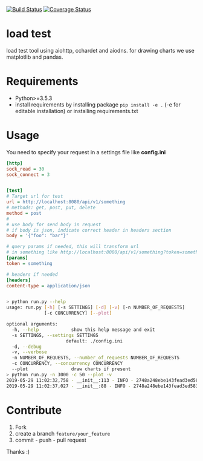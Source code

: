 
[![Build Status](https://travis-ci.org/sonic182/load_test_aiohttp.svg?branch=master)](https://travis-ci.org/sonic182/load_test_aiohttp)
[![Coverage Status](https://coveralls.io/repos/github/sonic182/load_test_aiohttp/badge.svg?branch=master)](https://coveralls.io/github/sonic182/load_test_aiohttp?branch=master)

# load test

load test tool using aiohttp, cchardet and aiodns. for drawing charts we use matplotlib and pandas.

# Requirements

* Python>=3.5.3
* install requirements by installing package `pip install -e .` (-e for editable installation) or installing requirements.txt


# Usage

You need to specify your request in a settings file like **config.ini**

```ini
[http]
sock_read = 30
sock_connect = 3


[test]
# Target url for test
url = http://localhost:8080/api/v1/something
# methods: get, post, put, delete
method = post
#
# use body for send body in request
# if body is json, indicate correct header in headers section
body = '{"foo": "bar"}'

# query params if needed, this will transform url
# in something like http://localhost:8080/api/v1/something?token=something
[params]
token = something

# headers if needed
[headers]
content-type = application/json
```

```bash

> python run.py --help
usage: run.py [-h] [-s SETTINGS] [-d] [-v] [-n NUMBER_OF_REQUESTS]
              [-c CONCURRENCY] [--plot]

optional arguments:
  -h, --help            show this help message and exit
  -s SETTINGS, --settings SETTINGS
                      default: ./config.ini
  -d, --debug
  -v, --verbose
  -n NUMBER_OF_REQUESTS, --number_of_requests NUMBER_OF_REQUESTS
  -c CONCURRENCY, --concurrency CONCURRENCY
  --plot                draw charts if present
> python run.py -n 3000 -c 50 --plot -v
2019-05-29 11:02:32,758 - __init__:113 - INFO - 2748a248ebe143fead3ed58396df4fda - Starting script... -
2019-05-29 11:02:37,027 - __init__:88 - INFO - 2748a248ebe143fead3ed58396df4fda - done - min=15.725; max=129.479; mean=67.37412766666667; stdev=13.231390347536328; codes.200=3000; concurrency=50; requests=3000;
```

# Contribute

1. Fork
2. create a branch `feature/your_feature`
3. commit - push - pull request

Thanks :)
